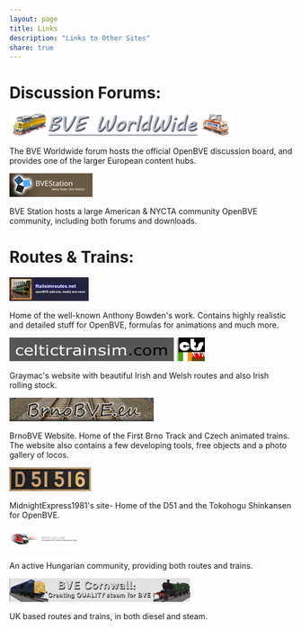 ```yaml
---
layout: page
title: Links
description: "Links to Other Sites"
share: true
---
```


# Discussion Forums:

<a href="http://bveworldwide.forumotion.com/"><img src="banners/BVEWorldwide.png" alt="BVE Worldwide Forum"></a>

The BVE Worldwide forum hosts the official OpenBVE discussion board, and provides one of the larger European content hubs.

<a href="https://bvestation.com/"><img src="banners/BVEStation.png" alt="BVE Station Forum"></a>

BVE Station hosts a large American & NYCTA community OpenBVE community, including both forums and downloads.

# Routes & Trains:

<a href="https://railsimroutes.net"><img src="banners/RailsimRoutes.png" alt="RailsimRoutes"></a>

Home of the well-known Anthony Bowden's work. Contains highly realistic and detailed stuff for OpenBVE, formulas for animations and much more. 

<a href="https://celtictrainsim.com"><img src="banners/Celtictrainsim.png" alt="Celtictrainsim"></a>

Graymac's website with beautiful Irish and Welsh routes and also Irish rolling stock.

<a href="http://brnobve.eu"><img src="banners/BrnoBVE.png" alt="Brno BVE"></a>

BrnoBVE Website. Home of the First Brno Track and Czech animated trains. The website also contains a few developing tools, free objects and a photo gallery of locos. 

<a href="http://midnightexpginga81.web.fc2.com/"><img src="banners/MidnightExpress1981.png" alt="MidnightExpress1981"></a>

MidnightExpress1981's site- Home of the D51 and the Tokohogu Shinkansen for OpenBVE.

<a href="http://bve.hu/"><img src="banners/BVEKlub.png" alt="BVE Klub"></a>

An active Hungarian community, providing both routes and trains.

<a href="http://bvecornwall.co.uk/"><img src="banners/BVECornwall.png" alt="BVE Cornwall"></a>

UK based routes and trains, in both diesel and steam.